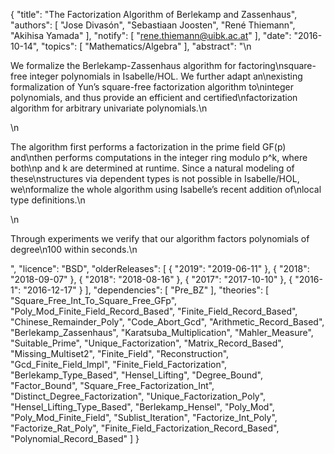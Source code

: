 {
    "title": "The Factorization Algorithm of Berlekamp and Zassenhaus",
    "authors": [
        "Jose Divasón",
        "Sebastiaan Joosten",
        "René Thiemann",
        "Akihisa Yamada"
    ],
    "notify": [
        "rene.thiemann@uibk.ac.at"
    ],
    "date": "2016-10-14",
    "topics": [
        "Mathematics/Algebra"
    ],
    "abstract": "\n<p>We formalize the Berlekamp-Zassenhaus algorithm for factoring\nsquare-free integer polynomials in Isabelle/HOL. We further adapt an\nexisting formalization of Yun’s square-free factorization algorithm to\ninteger polynomials, and thus provide an efficient and certified\nfactorization algorithm for arbitrary univariate polynomials.\n</p>\n<p>The algorithm first performs a factorization in the prime field GF(p) and\nthen performs computations in the integer ring modulo p^k, where both\np and k are determined at runtime. Since a natural modeling of these\nstructures via dependent types is not possible in Isabelle/HOL, we\nformalize the whole algorithm using Isabelle’s recent addition of\nlocal type definitions.\n</p>\n<p>Through experiments we verify that our algorithm factors polynomials of degree\n100 within seconds.\n</p>",
    "licence": "BSD",
    "olderReleases": [
        {
            "2019": "2019-06-11"
        },
        {
            "2018": "2018-09-07"
        },
        {
            "2018": "2018-08-16"
        },
        {
            "2017": "2017-10-10"
        },
        {
            "2016-1": "2016-12-17"
        }
    ],
    "dependencies": [
        "Pre_BZ"
    ],
    "theories": [
        "Square_Free_Int_To_Square_Free_GFp",
        "Poly_Mod_Finite_Field_Record_Based",
        "Finite_Field_Record_Based",
        "Chinese_Remainder_Poly",
        "Code_Abort_Gcd",
        "Arithmetic_Record_Based",
        "Berlekamp_Zassenhaus",
        "Karatsuba_Multiplication",
        "Mahler_Measure",
        "Suitable_Prime",
        "Unique_Factorization",
        "Matrix_Record_Based",
        "Missing_Multiset2",
        "Finite_Field",
        "Reconstruction",
        "Gcd_Finite_Field_Impl",
        "Finite_Field_Factorization",
        "Berlekamp_Type_Based",
        "Hensel_Lifting",
        "Degree_Bound",
        "Factor_Bound",
        "Square_Free_Factorization_Int",
        "Distinct_Degree_Factorization",
        "Unique_Factorization_Poly",
        "Hensel_Lifting_Type_Based",
        "Berlekamp_Hensel",
        "Poly_Mod",
        "Poly_Mod_Finite_Field",
        "Sublist_Iteration",
        "Factorize_Int_Poly",
        "Factorize_Rat_Poly",
        "Finite_Field_Factorization_Record_Based",
        "Polynomial_Record_Based"
    ]
}